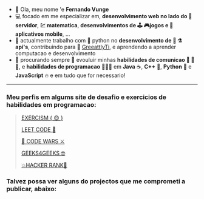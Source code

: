 - 👋 Ola, meu nome 'e **Fernando Vunge**
- 💻 focado em me especializar em, **desenvolvimento web no lado do 🕋 servidor**, **💹 matematica**, **desenvolvimentos de 🕹 🎮jogos e 📲 aplicativos mobile**, ...
- 🎥 actualmente trabalho com 🐍 python no **desenvolvimento de 🔨 ⚗ api's**, contribuindo para 🏢  [GreeattlyTi](https://www.facebook.com/profile.php?id=100089537509476), e aprendendo a aprender computacao e desenvolvimento 
- 🍿 procurando sempre 🌟 evouluir minhas **habilidades de comunicao 🙈 🙉 🙊**, e **habilidades de programacao** 👨🏿‍💻 em **Java** ☕, **C++** 💙, **Python** 🐍 e **JavaScript** 🔥 e em tudo que for necessario!

---

### Meu perfis em algums site de desafio e exercicios de habilidades em programacao:
> [EXERCISM { 😊 }](https://exercism.org/profiles/fernando-vunge)
> 
> [  LEET CODE 🏹 ](https://leetcode.com/u/CodeVunge/)
>
> [ 🌌 CODE WARS ⚔](https://www.codewars.com/users/devunge)
>
> [ GEEKS4GEEKS 🤓](https://www.geeksforgeeks.org/user/developenpky/)
>
> [💥HACKER RANK💠](https://www.hackerrank.com/profile/developervunge)
> 


### Talvez possa ver alguns do projectos que me comprometi a publicar, abaixo:


